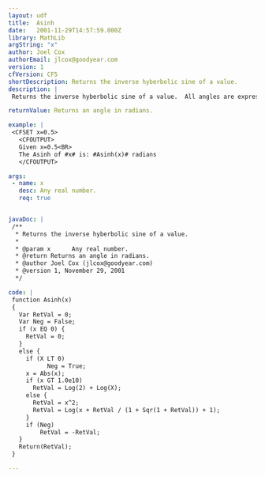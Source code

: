 ```yaml
---
layout: udf
title:  Asinh
date:   2001-11-29T14:57:59.000Z
library: MathLib
argString: "x"
author: Joel Cox
authorEmail: jlcox@goodyear.com
version: 1
cfVersion: CF5
shortDescription: Returns the inverse hyberbolic sine of a value.
description: |
 Returns the inverse hyberbolic sine of a value.  All angles are expressed in radians.

returnValue: Returns an angle in radians.

example: |
 <CFSET x=0.5>
   <CFOUTPUT>
   Given x=0.5<BR>
   The Asinh of #x# is: #Asinh(x)# radians
   </CFOUTPUT>

args:
 - name: x
   desc: Any real number.
   req: true


javaDoc: |
 /**
  * Returns the inverse hyberbolic sine of a value.
  * 
  * @param x      Any real number. 
  * @return Returns an angle in radians. 
  * @author Joel Cox (jlcox@goodyear.com) 
  * @version 1, November 29, 2001 
  */

code: |
 function Asinh(x)
 {
   Var RetVal = 0;
   Var Neg = False;
   if (x EQ 0) {
     RetVal = 0;
   }
   else {
     if (X LT 0) 
           Neg = True;
     x = Abs(x);
     if (x GT 1.0e10)
       RetVal = Log(2) + Log(X);
     else {
       RetVal = x^2;
       RetVal = Log(x + RetVal / (1 + Sqr(1 + RetVal)) + 1);
     }
     if (Neg) 
         RetVal = -RetVal;
   }
   Return(RetVal);
 }

---
```



